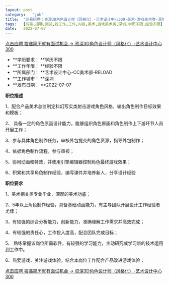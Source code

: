 ```yaml
---
layout:	post
category:	"job"
title:	"网易招聘：资深3D角色设计师（风格化）-艺术设计中心300-美术-游戏美术类-深圳学历不限经验不限"
tags:	[网易,招聘,面试,找工作,工作,内推,美术,游戏美术类,深圳,学历不限,经验不限]
date:	2022-07-07
---
```


[点击应聘 投递简历就有面试机会 ->  资深3D角色设计师（风格化）-艺术设计中心300](http://mobile.bole.netease.com/bole/boleDetail?id=32245&employeeId=346f03c3cda5f04c&key=all)



- **学历要求： **学历不限
- **工作年限： **经验不限
- **所属部门： **艺术设计中心-CC美术部-RELOAD
- **工作城市： **深圳
- **发布日期： **2022-07-07



**职位描述**

1、配合产品美术总监制定科幻写实类射击游戏角色风格，输出角色制作目标效果和模板；

2、 具备一定的角色原画设计能力，能够组织角色原画和角色制作上下游环节人员开展工作；

3、参与具体角色制作任务，审核外包提交的角色资源，指导外包制作；

4、依据角色制作流程，参与审核；

5、协同动画和特效，并使用引擎编辑器控制角色最终游戏效果；

6、积累和共享角色制作经验，编写课件并培养新人，分享设计经验



**职位要求**

1、美术相关类专业毕业，深厚的美术功底；

2、5年以上角色制作经验，具备基础动画能力，有主导团队开展设计工作经验者尤佳；

3、有较强的综合分析能力，创新能力，准确理解工作需求并高效完成；

4、有较强的责任心，工作投入度高，配合团队完成目标；

5、 熟练掌握该岗位所需软件，有较强的学习能力，主动研究或学习新的技术运用到工作中。

6、热爱游戏，关注游戏体验，结合本岗位工作配合产品改进游戏体验；



[点击应聘 投递简历就有面试机会 ->  资深3D角色设计师（风格化）-艺术设计中心300](http://mobile.bole.netease.com/bole/boleDetail?id=32245&employeeId=346f03c3cda5f04c&key=all)